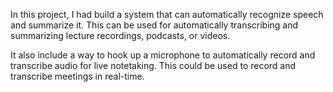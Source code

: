 
In this project, I had build a system that can automatically recognize speech and summarize it. This can be used for automatically transcribing and summarizing lecture recordings, podcasts, or videos.

It also include a way to hook up a microphone to automatically record and transcribe audio for live notetaking. This could be used to record and transcribe meetings in real-time.

